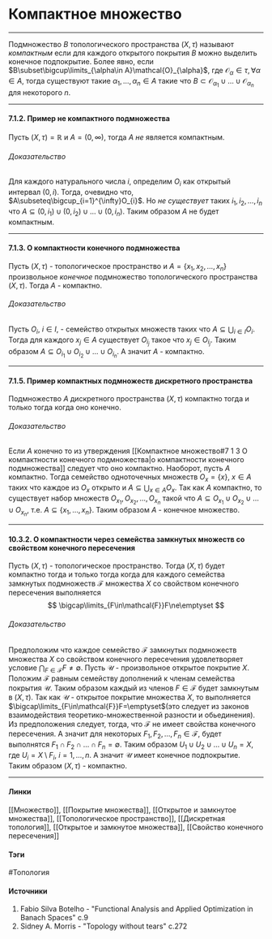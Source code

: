 # Компактное множество
***
Подмножество $B$ топологического пространства $(X,\tau)$ называют *компактным* если для каждого открытого покрытия $B$ можно выделить конечное подпокрытие. Более явно, если $B\subset\bigcup\limits_{\alpha\in A}\mathcal{O}_{\alpha}$, где $\mathcal{O}_{\alpha}\in\tau,\forall\alpha\in A$, тогда существуют такие $\alpha_{1},\dots,\alpha_{n}\in A$ такие что $B\subset\mathcal{O}_{\alpha_{1}}\cup\dots\cup\mathcal{O}_{\alpha_{n}}$ для некоторого $n$.
***
#### 7.1.2. Пример не компактного подмножества
Пусть $(X,\tau)=\mathbb{R}$ и $A=(0,\infty)$, тогда $A$ *не* является компактным.
###### Доказательство
Для каждого натурального числа $i$, определим $O_{i}$ как открытый интервал $(0,i)$. Тогда, очевидно что, $A\subseteq\bigcup_{i=1}^{\infty}O_{i}$.
Но *не существует* таких $i_{1},i_{2},\dots,i_{n}$ что $A\subseteq(0,i_{1})\cup(0,i_{2})\cup\dots\cup(0,i_{n})$. Таким образом $A$ не будет компактным.
***
#### 7.1.3. О компактности конечного подмножества
Пусть $(X,\tau)$ - топологическое пространство и $A=\{x_{1},x_{2},\dots,x_{n}\}$ произвольное *конечное* подмножество топологического пространства $(X,\tau)$. Тогда $A$ - компактно.
###### Доказательство
Пусть $O_{i}$, $i\in I$, - семейство открытых множеств таких что $A\subseteq\bigcup_{i\in I}O_{i}$. Тогда для каждого $x_{j}\in A$ существует $O_{i_{j}}$ такое что $x_{j}\in O_{i_{j}}$. Таким образом $A\subseteq O_{i_{1}}\cup O_{i_{2}}\cup\dots\cup O_{i_{n}}$. А значит $A$ - компактно.
***
#### 7.1.5. Пример компактных подмножеств дискретного пространства
Подмножество $A$ дискретного пространства $(X,\tau)$ компактно тогда и только тогда когда оно конечно.
###### Доказательство
Если $A$ конечно то из утверждения [[Компактное множество#7 1 3 О компактности конечного подмножества|о компактности конечного подмножества]] следует что оно компактно.
Наоборот, пусть $A$ компактно. Тогда семейство одноточечных множеств $O_{x}=\{x\}$, $x\in A$ таких что каждое из $O_{x}$ открыто и $A\subseteq\bigcup_{x\in A}O_{x}$. Так как $A$ компактно, то существует набор множеств $O_{x_{1}},O_{x_{2}},\dots,O_{x_{n}}$ такой что $A\subseteq O_{x_{1}}\cup O_{x_{2}}\cup\dots\cup O_{x_{n}}$, т.е. $A\subseteq\{x_{1},\dots,x_{n}\}$. Таким образом $A$ - конечное множество.
***
#### 10.3.2. О компактности через семейства замкнутых множеств со свойством конечного пересечения
Пусть $(X,\tau)$ - топологическое пространство. Тогда $(X,\tau)$ будет компактно тогда и только тогда когда для каждого семейства замкнутых подмножеств $\mathcal{F}$ множества $X$ со свойством конечного пересечения выполняется
$$
\bigcap\limits_{F\in\mathcal{F}}F\ne\emptyset
$$
###### Доказательство
Предположим что каждое семейство $\mathcal{F}$ замкнутых подмножеств множества $X$ со свойством конечного пересечения удовлетворяет условие $\bigcap_{F\in\mathcal{F}}F\ne\emptyset$. Пусть $\mathcal{U}$ - произвольное открытое покрытие $X$. Положим $\mathcal{F}$ равным семейству дополнений к членам семейства покрытия $\mathcal{U}$. Таким образом каждый из членов $F\in\mathcal{F}$ будет замкнутым в $(X,\tau)$. Так как $\mathcal{U}$ - открытое покрытие множества $X$, то выполняется $\bigcap\limits_{F\in\mathcal{F}}F=\emptyset$(это следует из законов взаимодействия теоретико-множественной разности и обьединения). Из предположения следует, тогда, что $\mathcal{F}$ не имеет свойства конечного пересечения. А значит для некоторых $F_{1},F_{2},\dots,F_{n}\in\mathcal{F}$, будет выполнятся $F_{1}\cap F_{2}\cap\dots\cap F_{n}=\emptyset$. Таким образом $U_{1}\cup U_{2}\cup\dots\cup U_{n}=X$, где $U_{i}=X\setminus F_{i}$, $i=1,\dots,n$. А значит $\mathcal{U}$ имеет конечное подпокрытие. Таким образом $(X,\tau)$ - компактно.
***
#### Линки
[[Множество]],
[[Покрытие множества]],
[[Открытое и замкнутое множества]],
[[Топологическое пространство]],
[[Дискретная топология]],
[[Открытое и замкнутое множества]],
[[Свойство конечного пересечения]]
#### Тэги
 #Топология 
#### Источники
 1. Fabio Silva Botelho - "Functional Analysis and Applied Optimization in Banach Spaces" c.9 
 2. Sidney A. Morris - "Topology without tears" c.272